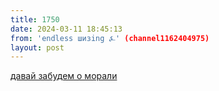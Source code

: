 ```yaml
---
title: 1750
date: 2024-03-11 18:45:13
from: 'endless шизing ⍼' (channel1162404975)
layout: post
---
```


[давай забудем о морали](https://youtube.com/playlist?list=OLAK5uy_ldem4Lf7SEZx_6-1BGEx1da15zm1gEmHw&si=bDfosvCpag5ALcCX)
